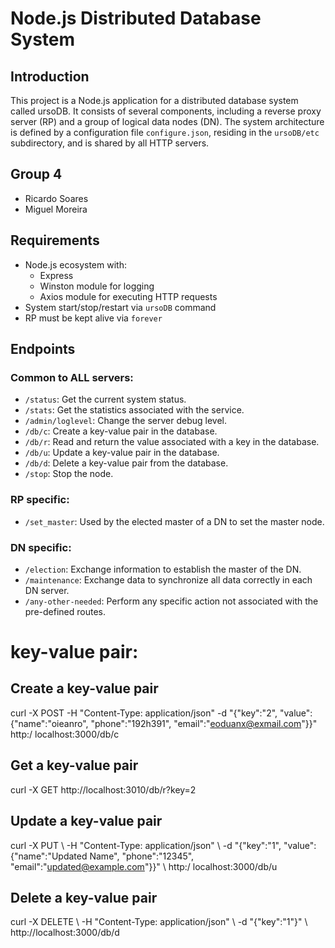 # Node.js Distributed Database System

## Introduction

This project is a Node.js application for a distributed database system called ursoDB. It consists of several components, including a reverse proxy server (RP) and a group of logical data nodes (DN). The system architecture is defined by a configuration file `configure.json`, residing in the `ursoDB/etc` subdirectory, and is shared by all HTTP servers.

## Group 4

- Ricardo Soares
- Miguel Moreira

## Requirements

- Node.js ecosystem with:
  - Express
  - Winston module for logging
  - Axios module for executing HTTP requests
- System start/stop/restart via `ursoDB` command
- RP must be kept alive via `forever`

## Endpoints

### Common to ALL servers:

- `/status`: Get the current system status.
- `/stats`: Get the statistics associated with the service.
- `/admin/loglevel`: Change the server debug level.
- `/db/c`: Create a key-value pair in the database.
- `/db/r`: Read and return the value associated with a key in the database.
- `/db/u`: Update a key-value pair in the database.
- `/db/d`: Delete a key-value pair from the database.
- `/stop`: Stop the node.

### RP specific:

- `/set_master`: Used by the elected master of a DN to set the master node.

### DN specific:

- `/election`: Exchange information to establish the master of the DN.
- `/maintenance`: Exchange data to synchronize all data correctly in each DN server.
- `/any-other-needed`: Perform any specific action not associated with the pre-defined routes.

# key-value pair:

## Create a key-value pair

curl -X POST -H "Content-Type: application/json" -d "{\"key\":\"2\", \"value\":{\"name\":\"oieanro\", \"phone\":\"192h391\", \"email\":\"eoduanx@exmail.com\"}}" http:/ localhost:3000/db/c

## Get a key-value pair

curl -X GET http://localhost:3010/db/r?key=2

## Update a key-value pair

curl -X PUT \ -H "Content-Type: application/json" \ -d "{\"key\":\"1\", \"value\":{\"name\":\"Updated Name\", \"phone\":\"12345\", \"email\":\"updated@example.com\"}}" \ http:/ localhost:3000/db/u

## Delete a key-value pair

curl -X DELETE \ -H "Content-Type: application/json" \ -d "{\"key\":\"1\"}" \ http://localhost:3000/db/d
